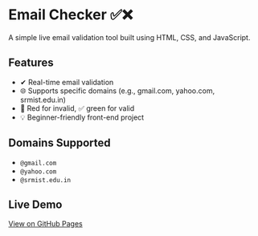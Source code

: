 # Email Checker ✅❌

A simple live email validation tool built using HTML, CSS, and JavaScript.

## Features
- ✔ Real-time email validation
- 🌐 Supports specific domains (e.g., gmail.com, yahoo.com, srmist.edu.in)
- 🔴 Red for invalid, ✅ green for valid
- 💡 Beginner-friendly front-end project

## Domains Supported
- `@gmail.com`
- `@yahoo.com`
- `@srmist.edu.in`



## Live Demo
[View on GitHub Pages](https://your-username.github.io/email-checker)
